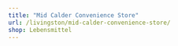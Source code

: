 ```yaml
---
title: "Mid Calder Convenience Store"
url: /livingston/mid-calder-convenience-store/
shop: Lebensmittel
---
```

